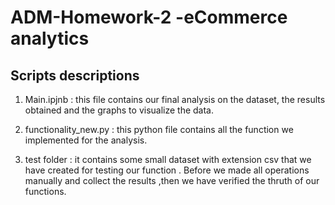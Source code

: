 # ADM-Homework-2 -eCommerce analytics
## Scripts descriptions
1. Main.ipjnb : this file contains our final analysis on the dataset,
    the results obtained and the graphs to visualize the data.
    
2. functionality_new.py : this python file contains all the function 
   we implemented for the analysis.
   
3. test folder : it contains some small dataset with extension csv that we have 
   created for testing our function . Before we made all operations manually 
   and collect the results ,then we have verified the thruth of our functions. 
